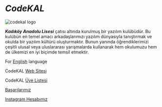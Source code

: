 # _CodeKAL_

![codekal logo](https://user-images.githubusercontent.com/32792486/31626365-18bed8b6-b2b2-11e7-8a31-f45cc776efb3.png)

**_Kadıköy Anadolu Lisesi_** çatısı altında kurulmuş bir yazılım kulübüdür. Bu kulübün en temel amacı arkadaşlarımızı yazılım dünyasıyla tanıştırmak ve okulda bir yazılım kültürü oluşturmaktır. Bunun yanında öğrendiklerimizi çeşitli ulusal veya uluslararası yarışmalarda kullanarak hem okulumuzu hem de ülkemizi en iyi biçimde temsil etmektir.

For [English](https://github.com/CodeKal/About-CodeKAL/blob/master/README_en.md) language

CodeKAL [Web Sitesi](https://codekal.wordpress.com/)

CodeKAL [Üye Listesi](https://github.com/CodeKal/About-CodeKAL/blob/master/Participant_list.md)

[Başarılarımız](https://github.com/CodeKal/About-CodeKAL/blob/master/basarilarimiz.md)

[Instagram Hesabımız](https://www.instagram.com/codekal)




